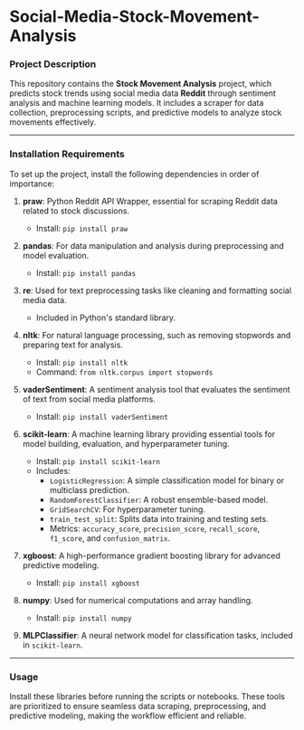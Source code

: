 # Social-Media-Stock-Movement-Analysis
### Project Description  

This repository contains the **Stock Movement Analysis** project, which predicts stock trends using social media data **Reddit** through sentiment analysis and machine learning models. It includes a scraper for data collection, preprocessing scripts, and predictive models to analyze stock movements effectively.  

---

### Installation Requirements  

To set up the project, install the following dependencies in order of importance:  

1. **praw**: Python Reddit API Wrapper, essential for scraping Reddit data related to stock discussions.  
   - Install: `pip install praw`  

2. **pandas**: For data manipulation and analysis during preprocessing and model evaluation.  
   - Install: `pip install pandas`  

3. **re**: Used for text preprocessing tasks like cleaning and formatting social media data.  
   - Included in Python's standard library.  

4. **nltk**: For natural language processing, such as removing stopwords and preparing text for analysis.  
   - Install: `pip install nltk`  
   - Command: `from nltk.corpus import stopwords`  

5. **vaderSentiment**: A sentiment analysis tool that evaluates the sentiment of text from social media platforms.  
   - Install: `pip install vaderSentiment`  

6. **scikit-learn**: A machine learning library providing essential tools for model building, evaluation, and hyperparameter tuning.  
   - Install: `pip install scikit-learn`  
   - Includes:  
     - `LogisticRegression`: A simple classification model for binary or multiclass prediction.  
     - `RandomForestClassifier`: A robust ensemble-based model.  
     - `GridSearchCV`: For hyperparameter tuning.  
     - `train_test_split`: Splits data into training and testing sets.  
     - Metrics: `accuracy_score`, `precision_score`, `recall_score`, `f1_score`, and `confusion_matrix`.  

7. **xgboost**: A high-performance gradient boosting library for advanced predictive modeling.  
   - Install: `pip install xgboost`  

8. **numpy**: Used for numerical computations and array handling.  
   - Install: `pip install numpy`  

9. **MLPClassifier**: A neural network model for classification tasks, included in `scikit-learn`.  

---

### Usage  
Install these libraries before running the scripts or notebooks. These tools are prioritized to ensure seamless data scraping, preprocessing, and predictive modeling, making the workflow efficient and reliable.

